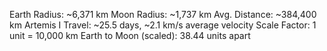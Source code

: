 Earth Radius: ~6,371 km
Moon Radius: ~1,737 km
Avg. Distance: ~384,400 km
Artemis I Travel: ~25.5 days, ~2.1 km/s average velocity
Scale Factor: 1 unit = 10,000 km
Earth to Moon (scaled): 38.44 units apart